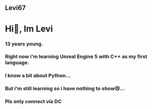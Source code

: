 ## Levi67
<h1>Hi👋, Im Levi</h1>
<h3>13 years young.</h3>
<h3>Right now i'm learning Unreal Engine 5 with C++ as my first language.</h3>
<h3>I know a bit about Python...</h3>
<h3>But i'm still learning so i have nothing to show😢...</h3>
<h3>Pls only connect via DC</h3>
